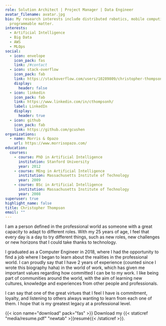 ```yaml
---
role: Solution Architect | Project Manager | Data Engineer
avatar_filename: avatar.jpg
bio: My research interests include distributed robotics, mobile computing and
  programmable matter.
interests:
  - Artificial Intelligence
  - Big Data
  - AWS
  - MLOps
social:
  - icon: envelope
    icon_pack: fas
    link: /#contact
  - icon: stack-overflow
    icon_pack: fab
    link: https://stackoverflow.com/users/10289809/christopher-thompson
    display:
      header: false
  - icon: linkedin
    icon_pack: fab
    link: https://www.linkedin.com/in/cthompsonh/
    label: LinkedIn
    display:
      header: true
  - icon: github
    icon_pack: fab
    link: https://github.com/gcushen
organizations:
  - name: Morris & Opazo
    url: https://www.morrisopazo.com/
education:
  courses:
    - course: PhD in Artificial Intelligence
      institution: Stanford University
      year: 2012
    - course: MEng in Artificial Intelligence
      institution: Massachusetts Institute of Technology
      year: 2009
    - course: BSc in Artificial Intelligence
      institution: Massachusetts Institute of Technology
      year: 2008
superuser: true
highlight_name: false
title: Christopher Thompson
email: ""
---
```

I am a person defined in the professional world as someone with a great capacity to adapt to different roles. With my 25 years of age, I feel that every day is a day to try different things, such as new roles, new challenges or new horizons that I could take thanks to technology.

I graduated as a Computer Engineer in 2018, where I had the opportunity to find a job where I began to learn about the realities in the professional world.
I can proudly say that I have 2 years of experience (counted since I wrote this biography haha) in the world of work, which has given me important values ​​regarding how committed I can be to my work. I like being part of communities around the world, with the aim of learning new cultures, knowledge and experiences from other people and professionals.

I can say that one of the great virtues that I feel I have is commitment, loyalty, and listening to others always wanting to learn from each one of them. I hope that is my greatest legacy at a professional level.

{{< icon name="download" pack="fas" >}} Download my {{< staticref "media/resume.pdf" "newtab" >}}resumé{{< /staticref >}}.